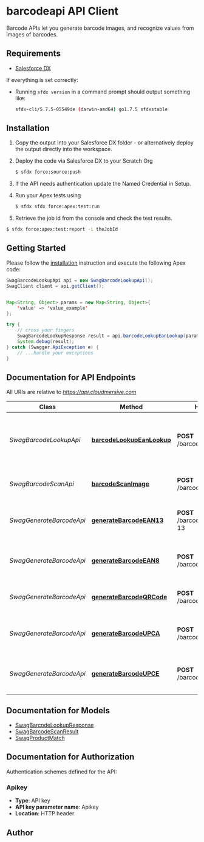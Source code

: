 # barcodeapi API Client

Barcode APIs let you generate barcode images, and recognize values from images of barcodes.

## Requirements

- [Salesforce DX](https://www.salesforce.com/products/platform/products/salesforce-dx/)


If everything is set correctly:

- Running `sfdx version` in a command prompt should output something like:

  ```bash
  sfdx-cli/5.7.5-05549de (darwin-amd64) go1.7.5 sfdxstable
  ```


## Installation

1. Copy the output into your Salesforce DX folder - or alternatively deploy the output directly into the workspace.
2. Deploy the code via Salesforce DX to your Scratch Org

   ```bash
   $ sfdx force:source:push
   ```
3. If the API needs authentication update the Named Credential in Setup.
4. Run your Apex tests using

    ```bash
    $ sfdx sfdx force:apex:test:run
    ```
5. Retrieve the job id from the console and check the test results.

  ```bash
  $ sfdx force:apex:test:report -i theJobId
  ```


## Getting Started

Please follow the [installation](#installation) instruction and execute the following Apex code:

```java
SwagBarcodeLookupApi api = new SwagBarcodeLookupApi();
SwagClient client = api.getClient();


Map<String, Object> params = new Map<String, Object>{
    'value' => 'value_example'
};

try {
    // cross your fingers
    SwagBarcodeLookupResponse result = api.barcodeLookupEanLookup(params);
    System.debug(result);
} catch (Swagger.ApiException e) {
    // ...handle your exceptions
}
```

## Documentation for API Endpoints

All URIs are relative to *https://api.cloudmersive.com*

Class | Method | HTTP request | Description
------------ | ------------- | ------------- | -------------
*SwagBarcodeLookupApi* | [**barcodeLookupEanLookup**](docs/SwagBarcodeLookupApi.md#barcodeLookupEanLookup) | **POST** /barcode/lookup/ean | Lookup EAN barcode value, return product data
*SwagBarcodeScanApi* | [**barcodeScanImage**](docs/SwagBarcodeScanApi.md#barcodeScanImage) | **POST** /barcode/scan/image | Scan and recognize an image of a barcode
*SwagGenerateBarcodeApi* | [**generateBarcodeEAN13**](docs/SwagGenerateBarcodeApi.md#generateBarcodeEAN13) | **POST** /barcode/generate/ean-13 | Generate a EAN-13 code barcode as PNG file
*SwagGenerateBarcodeApi* | [**generateBarcodeEAN8**](docs/SwagGenerateBarcodeApi.md#generateBarcodeEAN8) | **POST** /barcode/generate/ean-8 | Generate a EAN-8 code barcode as PNG file
*SwagGenerateBarcodeApi* | [**generateBarcodeQRCode**](docs/SwagGenerateBarcodeApi.md#generateBarcodeQRCode) | **POST** /barcode/generate/qrcode | Generate a QR code barcode as PNG file
*SwagGenerateBarcodeApi* | [**generateBarcodeUPCA**](docs/SwagGenerateBarcodeApi.md#generateBarcodeUPCA) | **POST** /barcode/generate/upc-a | Generate a UPC-A code barcode as PNG file
*SwagGenerateBarcodeApi* | [**generateBarcodeUPCE**](docs/SwagGenerateBarcodeApi.md#generateBarcodeUPCE) | **POST** /barcode/generate/upc-e | Generate a UPC-E code barcode as PNG file


## Documentation for Models

 - [SwagBarcodeLookupResponse](docs/SwagBarcodeLookupResponse.md)
 - [SwagBarcodeScanResult](docs/SwagBarcodeScanResult.md)
 - [SwagProductMatch](docs/SwagProductMatch.md)


## Documentation for Authorization

Authentication schemes defined for the API:
### Apikey

- **Type**: API key
- **API key parameter name**: Apikey
- **Location**: HTTP header


## Author



